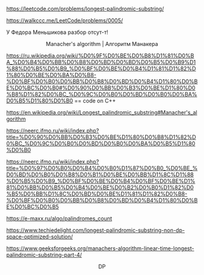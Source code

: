 https://leetcode.com/problems/longest-palindromic-substring/

https://walkccc.me/LeetCode/problems/0005/

У Федора Меньшикова разбор отсут-т!

<p align="center"> Manacher's algorithm | Алгоритм Манакера </p>

https://ru.wikipedia.org/wiki/%D0%9F%D0%BE%D0%B8%D1%81%D0%BA_%D0%B4%D0%BB%D0%B8%D0%BD%D0%BD%D0%B5%D0%B9%D1%88%D0%B5%D0%B9_%D0%BF%D0%BE%D0%B4%D1%81%D1%82%D1%80%D0%BE%D0%BA%D0%B8-%D0%BF%D0%B0%D0%BB%D0%B8%D0%BD%D0%B4%D1%80%D0%BE%D0%BC%D0%B0#%D0%90%D0%BB%D0%B3%D0%BE%D1%80%D0%B8%D1%82%D0%BC_%D0%9C%D0%B0%D0%BD%D0%B0%D0%BA%D0%B5%D1%80%D0%B0 == code on C++

https://en.wikipedia.org/wiki/Longest_palindromic_substring#Manacher's_algorithm

https://neerc.ifmo.ru/wiki/index.php?title=%D0%90%D0%BB%D0%B3%D0%BE%D1%80%D0%B8%D1%82%D0%BC_%D0%9C%D0%B0%D0%BD%D0%B0%D0%BA%D0%B5%D1%80%D0%B0

https://neerc.ifmo.ru/wiki/index.php?title=%D0%97%D0%B0%D0%B4%D0%B0%D1%87%D0%B0_%D0%BE_%D0%BD%D0%B0%D0%B8%D0%B1%D0%BE%D0%BB%D1%8C%D1%88%D0%B5%D0%B9_%D0%BF%D0%BE%D0%B4%D0%BF%D0%BE%D1%81%D0%BB%D0%B5%D0%B4%D0%BE%D0%B2%D0%B0%D1%82%D0%B5%D0%BB%D1%8C%D0%BD%D0%BE%D1%81%D1%82%D0%B8-%D0%BF%D0%B0%D0%BB%D0%B8%D0%BD%D0%B4%D1%80%D0%BE%D0%BC%D0%B5

https://e-maxx.ru/algo/palindromes_count

https://www.techiedelight.com/longest-palindromic-substring-non-dp-space-optimized-solution/

https://www.geeksforgeeks.org/manachers-algorithm-linear-time-longest-palindromic-substring-part-4/

<p align="center"> DP </p>
